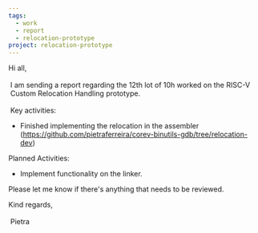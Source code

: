 ```yaml
---
tags:
  - work
  - report
  - relocation-prototype
project: relocation-prototype
---
```

Hi all,  
   
 I am sending a report regarding the 12th lot of 10h worked on the RISC-V  
 Custom Relocation Handling prototype.  
   
 Key activities:  
* Finished implementing the relocation in the assembler (https://github.com/pietraferreira/corev-binutils-gdb/tree/relocation-dev)  
  
Planned Activities:  
* Implement functionality on the linker.  
  
Please let me know if there's anything that needs to be reviewed.  
  
Kind regards,  
   
 Pietra